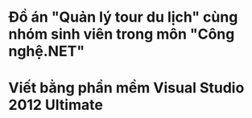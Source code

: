 # Đồ án "Quản lý tour du lịch" cùng nhóm sinh viên trong môn "Công nghệ.NET"
# Viết bằng phần mềm Visual Studio 2012 Ultimate
